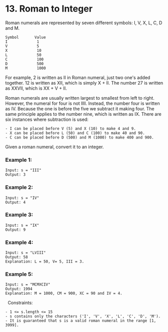 # 13. Roman to Integer

Roman numerals are represented by seven different symbols: I, V, X, L, C, D and M.

    Symbol       Value
    I             1
    V             5
    X             10
    L             50
    C             100
    D             500
    M             1000

For example, 2 is written as II in Roman numeral, just two one's added together. 12 is written as XII, which is simply X + II. The number 27 is written as XXVII, which is XX + V + II.

Roman numerals are usually written largest to smallest from left to right. However, the numeral for four is not IIII. Instead, the number four is written as IV. Because the one is before the five we subtract it making four. The same principle applies to the number nine, which is written as IX. There are six instances where subtraction is used:

    - I can be placed before V (5) and X (10) to make 4 and 9. 
    - X can be placed before L (50) and C (100) to make 40 and 90. 
    - C can be placed before D (500) and M (1000) to make 400 and 900.
Given a roman numeral, convert it to an integer.

### Example 1:

    Input: s = "III"
    Output: 3

### Example 2:

    Input: s = "IV"
    Output: 4

### Example 3:

    Input: s = "IX"
    Output: 9

### Example 4:

    Input: s = "LVIII"
    Output: 58
    Explanation: L = 50, V= 5, III = 3.

### Example 5:

    Input: s = "MCMXCIV"
    Output: 1994
    Explanation: M = 1000, CM = 900, XC = 90 and IV = 4.
 
Constraints:

    - 1 <= s.length <= 15
    - s contains only the characters ('I', 'V', 'X', 'L', 'C', 'D', 'M').
    - It is guaranteed that s is a valid roman numeral in the range [1, 3999].
